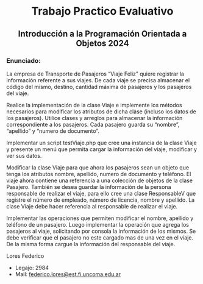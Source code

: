 <div align="center">

# Trabajo Practico Evaluativo

## Introducción a la Programación Orientada a Objetos 2024

</div>


 ### Enunciado:

La empresa de Transporte de Pasajeros “Viaje Feliz” quiere registrar la información referente a sus viajes. De cada viaje se precisa almacenar el código del mismo, destino, cantidad máxima de pasajeros y los pasajeros del viaje.

Realice la implementación de la clase Viaje e implemente los métodos necesarios para modificar los atributos de dicha clase (incluso los datos de los pasajeros). Utilice clases y arreglos  para   almacenar la información correspondiente a los pasajeros. Cada pasajero guarda  su “nombre”, “apellido” y “numero de documento”.

Implementar un script testViaje.php que cree una instancia de la clase Viaje y presente un menú que permita cargar la información del viaje, modificar y ver sus datos.

Modificar la clase Viaje para que ahora los pasajeros sean un objeto que tenga los atributos nombre, apellido, numero de documento y teléfono. El viaje ahora contiene una referencia a una colección de objetos de la clase Pasajero. También se desea guardar la información de la persona responsable de realizar el viaje, para ello cree una clase ResponsableV que registre el número de empleado, número de licencia, nombre y apellido. La clase Viaje debe hacer referencia al responsable de realizar el viaje.

Implementar las operaciones que permiten modificar el nombre, apellido y teléfono de un pasajero. Luego implementar la operación que agrega los pasajeros al viaje, solicitando por consola la información de los mismos. Se debe verificar que el pasajero no este cargado mas de una vez en el viaje. De la misma forma cargue la información del responsable del viaje.

Lores Federico
   - Legajo: 2984
   - Mail: federico.lores@est.fi.uncoma.edu.ar